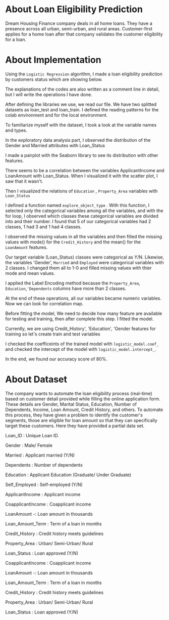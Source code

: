 # About Loan Eligibility Prediction

Dream Housing Finance company deals in all home loans. They have a presence across all urban, semi-urban, and rural areas. Customer-first applies for a home loan after that company validates the customer eligibility for a loan.

# About Implementation

Using the `Logistic Regression` algorithm, I made a loan eligibility prediction by customers status which are showing below.

The explanations of the codes are also written as a comment line in detail, but I will write the operations I have done.

After defining the libraries we use, we read our file. We have two splitted datasets as loan_test and loan_train. I defined the reading patterns for the colab environment and for the local environment.

To familiarize myself with the dataset, I took a look at the variable names and types.

In the exploratory data analysis part, I observed the distribution of the Gender and Married attributes with Loan_Status

I made a pairplot with the Seaborn library to see its distribution with other features.

There seems to be a correlation between the variables ApplicantIncome and LoanAmount with Loan_Status. When I visualized it with the scatter plot, I saw that it wasn't.

Then I visualized the relations of `Education` , `Property_Area` variables with `Loan_Status`

I defined a function named `explore_object_type` . With this function, I selected only the categorical variables among all the variables, and with the for loop, I observed which classes these categorical variables are divided into and their number.  I found that 5 of our categorical variables had 2 classes, 1 had 3 and 1 had 4 classes. 

I observed the missing values in all the variables and then filled the missing values with mode() for the `Credit_History`  and the mean() for the `LoanAmount` features.

Our target variable (Loan_Status) classes were categorical as Y/N. Likewise, the variables 'Gender', `Married` and `Employed` were categorical variables with 2 classes. I changed them all to 1-0 and filled missing values with thier mode and mean values.

I applied the Label Encoding method because the `Property_Area`, `Education`,`'Dependents` columns have more than 2 classes.

At the end of these operations, all our variables became numeric variables. Now we can look for correlation map.

Before fitting the model, We need to decide how many feature are available for testing and training, then after complete this step. I fitted the model.

Currently, we are using Credit_History', 'Education', 'Gender features for training so let's create train and test variables 

I checked the coefficeints of the trained model with `logistic_model.coef_` and checked the intercept of the model with `logistic_model.intercept_`.

In the end, we found our accuracy score of 80%.

# About Dataset
The company wants to automate the loan eligibility process (real-time) based on customer detail provided while filling the online application form. These details are Gender, Marital Status, Education, Number of Dependents, Income, Loan Amount, Credit History, and others. To automate this process, they have given a problem to identify the customer's segments, those are eligible for loan amount so that they can specifically target these customers. Here they have provided a partial data set.

Loan_ID : Unique Loan ID.

Gender : Male/ Female

Married : Applicant married (Y/N)

Dependents : Number of dependents

Education : Applicant Education (Graduate/ Under Graduate)

Self_Employed : Self-employed (Y/N)

ApplicantIncome : Applicant income

CoapplicantIncome : Coapplicant income

LoanAmount -: Loan amount in thousands

Loan_Amount_Term : Term of a loan in months

Credit_History : Credit history meets guidelines

Property_Area : Urban/ Semi-Urban/ Rural

Loan_Status : Loan approved (Y/N)

CoapplicantIncome : Coapplicant income

LoanAmount -: Loan amount in thousands

Loan_Amount_Term : Term of a loan in months

Credit_History : Credit history meets guidelines

Property_Area : Urban/ Semi-Urban/ Rural

Loan_Status : Loan approved (Y/N)

